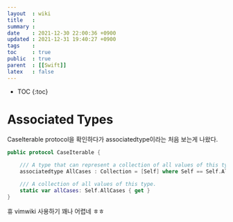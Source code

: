 ```yaml
---
layout  : wiki
title   : 
summary : 
date    : 2021-12-30 22:00:36 +0900
updated : 2021-12-31 19:40:27 +0900
tags    : 
toc     : true
public  : true
parent  : [[Swift]]
latex   : false
---
```

* TOC
{:toc}

# Associated Types

CaseIterable protocol을 확인하다가 associatedtype이라는 처음 보는게 나왔다.

``` Swift
public protocol CaseIterable {

    /// A type that can represent a collection of all values of this type.
    associatedtype AllCases : Collection = [Self] where Self == Self.AllCases.Element

    /// A collection of all values of this type.
    static var allCases: Self.AllCases { get }
}
```

휴 vimwiki 사용하기 꽤나 어렵네 ㅎㅎ
